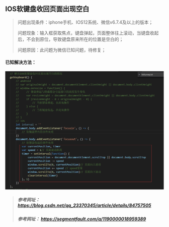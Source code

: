 ## IOS软键盘收回页面出现空白

> 问题出现条件：iphone手机、IOS12系统、微信v6.7.4及以上的版本；
>
> 问题现象：输入框获取焦点，键盘弹起，页面整体往上滚动，当键盘收起后，不会到原位，导致键盘原来所在的位置是空白的；
>
> 问题原因：此问题为微信已知问题，待修复；

#### 已知解决方法：
![](image/Image.png)

> ##### 参考网址：https://blog.csdn.net/qq_23370345/article/details/84757505
> ##### 参考网址： https://segmentfault.com/a/1190000018959389